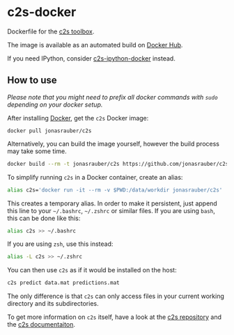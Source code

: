 # c2s-docker
Dockerfile for the [c2s toolbox](https://github.com/lucastheis/c2s).

The image is available as an automated build on [Docker Hub](https://registry.hub.docker.com/u/jonasrauber/c2s/).

If you need IPython, consider [c2s-ipython-docker](https://github.com/jonasrauber/c2s-ipython-docker) instead.

## How to use

*Please note that you might need to prefix all docker commands with `sudo` depending on your docker setup.*

After installing [Docker](https://www.docker.com/), get the `c2s` Docker image:

```
docker pull jonasrauber/c2s
```

Alternatively, you can build the image yourself, however the build process may take some time.

```sh
docker build --rm -t jonasrauber/c2s https://github.com/jonasrauber/c2s-docker.git
```

To simplify running `c2s` in a Docker container, create an alias:

```sh
alias c2s='docker run -it --rm -v $PWD:/data/workdir jonasrauber/c2s'
```

This creates a temporary alias. In order to make it persistent, just append this line to your `~/.bashrc`, `~/.zshrc` or similar files. If you are using `bash`, this can be done like this:

```sh
alias c2s >> ~/.bashrc
```

If you are using `zsh`, use this instead:

```sh
alias -L c2s >> ~/.zshrc
```

You can then use `c2s` as if it would be installed on the host:

```sh
c2s predict data.mat predictions.mat
```

The only difference is that `c2s` can only access files in your current working directory and its subdirectories.

To get more information on `c2s` itself, have a look at the [c2s repository](https://github.com/lucastheis/c2s) and the [c2s documentaiton](http://c2s.readthedocs.org/en/latest/).

